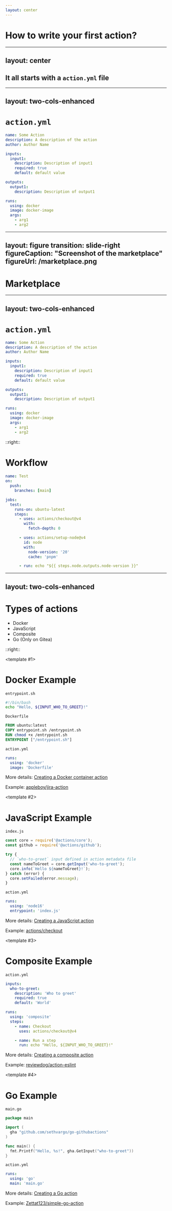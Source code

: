 ```yaml
---
layout: center
---
```


# How to write your first action?

---
layout: center
---

## It all starts with a `action.yml` file

---
layout: two-cols-enhanced
---

# `action.yml`

```yaml {*|1-3}{lines: true}
name: Some Action
description: A description of the action
author: Author Name

inputs:
  input1:
    description: Description of input1
    required: true
    default: default value

outputs:
  output1:
    description: Description of output1

runs:
  using: docker
  image: docker-image
  args:
    - arg1
    - arg2
```

---
layout: figure
transition: slide-right
figureCaption: "Screenshot of the marketplace"
figureUrl: /marketplace.png
---

# Marketplace

---
layout: two-cols-enhanced
---

# `action.yml`

```yaml {*|5-9|11-13|15-20}{lines: true}
name: Some Action
description: A description of the action
author: Author Name

inputs:
  input1:
    description: Description of input1
    required: true
    default: default value

outputs:
  output1:
    description: Description of output1

runs:
  using: docker
  image: docker-image
  args:
    - arg1
    - arg2
```

::right::

<h1>Workflow</h1>

```yaml {*|11-12,16-18|15,20|*}{at: 1, lines: true}
name: Test
on:
  push:
    branches: [main]

jobs:
  test:
    runs-on: ubuntu-latest
    steps:
      - uses: actions/checkout@v4
        with:
          fetch-depth: 0

      - uses: actions/setup-node@v4
        id: node
        with:
          node-version: '20'
          cache: 'pnpm'

      - run: echo "${{ steps.node.outputs.node-version }}" 
```

---
layout: two-cols-enhanced
---

# Types of actions

<v-clicks>

- Docker
- JavaScript
- Composite
- Go (Only on <span color-green>Gitea</span>)

</v-clicks>

::right::

<v-switch at="1">

<template #1>

<h1>Docker Example</h1>

<code>entrypoint.sh</code>

```sh
#!/bin/bash
echo "Hello, ${INPUT_WHO_TO_GREET}!"
```

<code>Dockerfile</code>

```dockerfile
FROM ubuntu:latest
COPY entrypoint.sh /entrypoint.sh
RUN chmod +x /entrypoint.sh
ENTRYPOINT ["/entrypoint.sh"]
```

<code>action.yml</code>

```yaml
runs:
  using: 'docker'
  image: 'Dockerfile'
```

More details: [Creating a Docker container action](https://docs.github.com/en/actions/sharing-automations/creating-actions/creating-a-docker-container-action)

Example: [appleboy/jira-action](https://github.com/appleboy/jira-action)

</template>

<template #2>

<h1>JavaScript Example</h1>

<code>index.js</code>

```js
const core = require('@actions/core');
const github = require('@actions/github');

try {
  // `who-to-greet` input defined in action metadata file
  const nameToGreet = core.getInput('who-to-greet');
  core.info(`Hello ${nameToGreet}!`);
} catch (error) {
  core.setFailed(error.message);
}
```

<code>action.yml</code>

```yaml
runs:
  using: 'node16'
  entrypoint: 'index.js'
```

More details: [Creating a JavaScript action](https://docs.github.com/en/actions/sharing-automations/creating-actions/creating-a-javascript-action)

Example: [actions/checkout](https://github.com/actions/checkout)

</template>

<template #3>

<h1>Composite Example</h1>

<code>action.yml</code>

```yaml
inputs:
  who-to-greet:
    description: 'Who to greet'
    required: true
    default: 'World'

runs:
  using: 'composite'
  steps:
    - name: Checkout
      uses: actions/checkout@v4

    - name: Run a step
      run: echo "Hello, ${INPUT_WHO_TO_GREET}!"
```

More details: [Creating a composite action](https://docs.github.com/en/actions/sharing-automations/creating-actions/creating-a-composite-action)

Example: [reviewdog/action-eslint](https://github.com/reviewdog/action-eslint)

</template>

<template #4>

<h1>Go Example</h1>

<code>main.go</code>

```go
package main

import (
  gha "github.com/sethvargo/go-githubactions"
)

func main() {
  fmt.Printf("Hello, %s!", gha.GetInput("who-to-greet"))
}
```

<code>action.yml</code>

```yaml
runs:
  using: 'go'
  main: 'main.go'
```

More details: [Creating a Go action](https://blog.gitea.com/creating-go-actions/)

Example: [Zettat123/simple-go-action](https://gitea.com/Zettat123/simple-go-action)

</template>
</v-switch>
